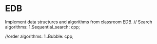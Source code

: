 # EDB
Implement data structures and algorithms from classroom EDB.
  // Search algorithms:
  1.Sequential_search: cpp;
  
  //order algorithms:
  1..Bubble: cpp;
  
  
